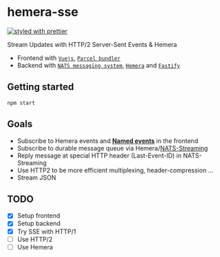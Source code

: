 # hemera-sse
[![styled with prettier](https://img.shields.io/badge/styled_with-prettier-ff69b4.svg)](#badge)

Stream Updates with HTTP/2 Server-Sent Events & Hemera

* Frontend with [`Vuejs`](https://vuejs.org/), [`Parcel bundler`](https://parceljs.org/)
* Backend with [`NATS messaging system`](https://nats.io/), [`Hemera`](https://hemerajs.github.io/hemera/) and [`Fastify`](https://www.fastify.io/)

## Getting started

```
npm start
```

## Goals

* Subscribe to Hemera events and **[Named events](https://developer.mozilla.org/en-US/docs/Web/API/Server-sent_events/Using_server-sent_events)** in the frontend
* Subscribe to durable message queue via Hemera/[NATS-Streaming](https://github.com/hemerajs/hemera-nats-streaming)
* Reply message at special HTTP header (Last-Event-ID) in NATS-Streaming
* Use HTTP2 to be more efficient multiplexing, header-compression ...
* Stream JSON

## TODO

- [X] Setup frontend
- [X] Setup backend
- [X] Try SSE with HTTP/1
- [ ] Use HTTP/2
- [ ] Use Hemera
